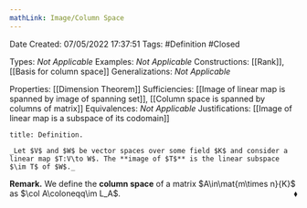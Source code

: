 ```yaml
---
mathLink: Image/Column Space
---
```



<div class="topSpace"></div>

Date Created: 07/05/2022 17:37:51
Tags: #Definition #Closed

Types: _Not Applicable_
Examples: _Not Applicable_
Constructions: [[Rank]], [[Basis for column space]]
Generalizations: _Not Applicable_

Properties: [[Dimension Theorem]]
Sufficiencies: [[Image of linear map is spanned by image of spanning set]], [[Column space is spanned by columns of matrix]]
Equivalences: _Not Applicable_
Justifications: [[Image of linear map is a subspace of its codomain]]

``` ad-Definition
title: Definition.

_Let $V$ and $W$ be vector spaces over some field $K$ and consider a linear map $T:V\to W$. The **image of $T$** is the linear subspace $\im T$ of $W$._

```

**Remark.** We define the **column space** of a matrix $A\in\mat{m\times n}{K}$ as $\col A\coloneqq\im L_A$.<span style="float:right;">$\blacklozenge$</span>
